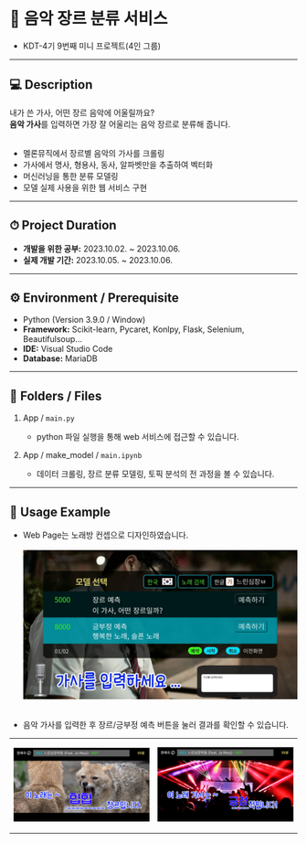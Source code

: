 # 🎹 음악 장르 분류 서비스
- KDT-4기 9번째 미니 프로젝트(4인 그룹)

---
## 💻 Description

내가 쓴 가사, 어떤 장르 음악에 어울릴까요?<br>
**음악 가사**를 입력하면 가장 잘 어울리는 음악 장르로 분류해 줍니다.<br><br>

- 멜론뮤직에서 장르별 음악의 가사를 크롤링
- 가사에서 명사, 형용사, 동사, 알파벳만을 추출하여 벡터화
- 머신러닝을 통한 분류 모델링
- 모델 실제 사용을 위한 웹 서비스 구현

---
## ⏱ Project Duration

- **개발을 위한 공부:** 2023.10.02. ~ 2023.10.06.
- **실제 개발 기간:** 2023.10.05. ~ 2023.10.06.

---
## ⚙ Environment / Prerequisite

- Python (Version 3.9.0 / Window)
- **Framework:** Scikit-learn, Pycaret, Konlpy, Flask, Selenium, Beautifulsoup...
- **IDE:** Visual Studio Code
- **Database:** MariaDB

---
## 📁 Folders / Files

1) App / `main.py`
    - python 파일 실행을 통해 web 서비스에 접근할 수 있습니다.

2) App / make_model / `main.ipynb`
    - 데이터 크롤링, 장르 분류 모델링, 토픽 분석의 전 과정을 볼 수 있습니다.

---
## 🔎 Usage Example
- Web Page는 노래방 컨셉으로 디자인하였습니다.<br><br>
![Alt text](./readme_img/image.png)<br><br>


- 음악 가사를 입력한 후 장르/긍부정 예측 버튼을 눌러 결과를 확인할 수 있습니다.<br>
<table>
<tr>
<td>

![Alt text](./readme_img/image-1.png)
</td>
<td>

![Alt text](./readme_img/image-2.png)
</td>
</tr>
</table>




